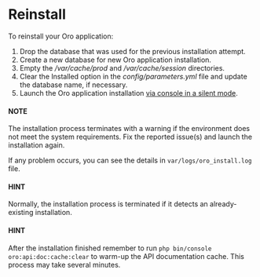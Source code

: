 <a id="index-0"></a>

<a id="reinstall-application"></a>

# Reinstall

To reinstall your Oro application:

1. Drop the database that was used for the previous installation attempt.
2. Create a new database for new Oro application installation.
3. Empty the  *<installation directory>/var/cache/prod* and  *<installation directory>/var/cache/session* directories.
4. Clear the Installed option in the *config/parameters.yml* file and update the database name, if necessary.
5. Launch the Oro application installation [via console in a silent mode](dev-environment/silent-install.md#silent-installation).

#### NOTE
The installation process terminates with a warning if the environment does not meet the system requirements. Fix the reported issue(s) and launch the installation again.

If any problem occurs, you can see the details in `var/logs/oro_install.log` file.

#### HINT
Normally, the installation process is terminated if it detects an already-existing installation.

#### HINT
After the installation finished remember to run `php bin/console oro:api:doc:cache:clear` to warm-up the API documentation cache. This process may take several minutes.

